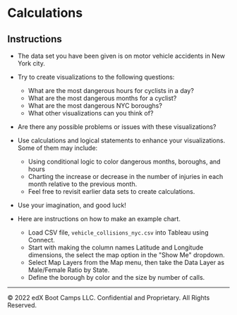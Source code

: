 # Calculations

## Instructions

* The data set you have been given is on motor vehicle accidents in New York city.

* Try to create visualizations to the following questions:

  * What are the most dangerous hours for cyclists in a day?
  * What are the most dangerous months for a cyclist?
  * What are the most dangerous NYC boroughs?
  * What other visualizations can you think of? 

* Are there any possible problems or issues with these visualizations?  

* Use calculations and logical statements to enhance your visualizations. Some of them may include:

  * Using conditional logic to color dangerous months, boroughs, and hours
  * Charting the increase or decrease in the number of injuries in each month relative to the previous month.
  * Feel free to revisit earlier data sets to create calculations.

* Use your imagination, and good luck!  

* Here are instructions on how to make an example chart.
  
  * Load CSV file, `vehicle_collisions_nyc.csv` into Tableau using Connect.
  * Start with making the column names Latitude and Longitude dimensions, the select the map option in the "Show Me" dropdown.
  * Select Map Layers from the Map menu, then take the Data Layer as Male/Female Ratio by State.
  * Define the borough by color and the size by number of calls.

---

© 2022 edX Boot Camps LLC. Confidential and Proprietary. All Rights Reserved.